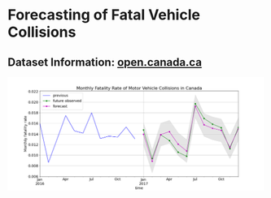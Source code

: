 # Forecasting of Fatal Vehicle Collisions

## Dataset Information: [open.canada.ca](https://open.canada.ca/data/en/dataset/1eb9eba7-71d1-4b30-9fb1-30cbdab7e63a)

![fig](fatality-forecast/images/fig.png)